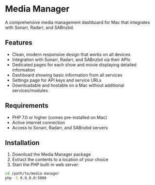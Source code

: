 # Media Manager

A comprehensive media management dashboard for Mac that integrates with Sonarr, Radarr, and SABnzbd.

## Features

- Clean, modern responsive design that works on all devices
- Integration with Sonarr, Radarr, and SABnzbd via their APIs
- Dedicated pages for each show and movie displaying detailed information
- Dashboard showing basic information from all services
- Settings page for API keys and service URLs
- Downloadable and hostable on a Mac without additional services/modules

## Requirements

- PHP 7.0 or higher (comes pre-installed on Mac)
- Active internet connection
- Access to Sonarr, Radarr, and SABnzbd servers

## Installation

1. Download the Media Manager package
2. Extract the contents to a location of your choice
3. Start the PHP built-in web server:

```bash
cd /path/to/media-manager
php -S 0.0.0.0:5000
